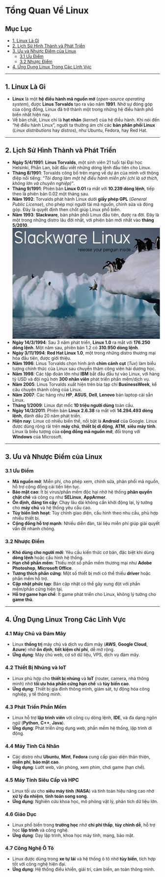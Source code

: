 # Tổng Quan Về Linux

## Mục Lục

  - [1. Linux Là Gì](#1-linux-là-gì)
  - [2. Lịch Sử Hình Thành và Phát Triển](#2-lịch-sử-hình-thành-và-phát-triển)
  - [3. Ưu và Nhược Điểm của Linux](#3-ưu-và-nhược-điểm-của-linux)
    - [3.1 Ưu Điểm](#31-ưu-điểm)
    - [3.2 Nhược Điểm](#32-nhược-điểm)
  - [4. Ứng Dụng Linux Trong Các Lĩnh Vực](#4-ứng-dụng-linux-trong-các-lĩnh-vực)
---

## 1. Linux Là Gì
- **Linux** là một **hệ điều hành mã nguồn mở** (*open-source operating system*), được **Linus Torvalds** tạo ra vào năm **1991**. Nhờ sự đóng góp của cộng đồng, Linux đã trở thành một trong những hệ điều hành phổ biến nhất hiện nay.
- Về bản chất, Linux chỉ là **hạt nhân** (*kernel*) của hệ điều hành. Khi nói đến “hệ điều hành Linux”, người ta thường ám chỉ các **bản phân phối Linux** (*Linux distributions* hay *distros*), như Ubuntu, Fedora, hay Red Hat.

---

## 2. Lịch Sử Hình Thành và Phát Triển
- **Ngày 5/4/1991**: **Linus Torvalds**, một sinh viên 21 tuổi tại Đại học Helsinki, Phần Lan, bắt đầu viết những dòng lệnh đầu tiên cho Linux.
- **Tháng 8/1991**: Torvalds công bố trên mạng về dự án của mình với thông điệp nổi tiếng: *“Tôi đang làm một hệ điều hành miễn phí (chỉ là sở thích, không lớn và chuyên nghiệp)”*.
- **Tháng 9/1991**: Phiên bản **Linux 0.01** ra mắt với **10.239 dòng lệnh**, tiếp theo là phiên bản 0.02 một tháng sau.
- **Năm 1992**: Torvalds phát hành Linux dưới **giấy phép GPL** (*General Public License*), cho phép mọi người tải mã nguồn, chỉnh sửa và đóng góp. Đây là quyết định then chốt giúp Linux phổ biến.
- **Năm 1993**: **Slackware**, bản phân phối Linux đầu tiên, được ra đời. Đây là một trong những distro lâu đời nhất, với phiên bản mới nhất vào **tháng 5/2010**.
![Slackware_linux](/Images/slackware_linux.png)
- **Ngày 14/3/1994**: Sau 3 năm phát triển, **Linux 1.0** ra mắt với **176.250 dòng lệnh**. Một năm sau, phiên bản 1.2 có **310.950 dòng lệnh**.
- **Ngày 3/11/1994**: **Red Hat Linux 1.0**, một trong những distro thương mại hóa đầu tiên, được giới thiệu.
- **Năm 1996**: Linus Torvalds chọn hình ảnh **chim cánh cụt** (*Tux*) làm biểu tượng chính thức của Linux sau chuyến thăm công viên hải dương học.
- **Năm 1998**: Các tập đoàn lớn như **IBM** bắt đầu đầu tư vào Linux, với hàng tỷ USD và đội ngũ hơn **300 nhân viên** phát triển phần mềm/dịch vụ.
- **Năm 2005**: Linus Torvalds xuất hiện trên bìa tạp chí **BusinessWeek**, kể câu chuyện thành công của Linux.
- **Năm 2007**: Các hãng như **HP**, **ASUS**, **Dell**, **Lenovo** bán laptop cài sẵn Linux.
- **Tháng 1/2009**: Linux đạt mốc **10 triệu người dùng** toàn cầu.
- **Ngày 14/3/2011**: Phiên bản **Linux 2.6.38** ra mắt với **14.294.493 dòng lệnh**, đánh dấu 20 năm phát triển.
- **Hiện nay**: Linux có nhiều biến thể, nổi bật là **Android** của Google. Linux được dùng rộng rãi trên **máy chủ**, **thiết bị di động**, **ATM**, **siêu máy tính**. Linux là biểu tượng của **cộng đồng mã nguồn mở**, đối trọng với **Windows** của Microsoft.

---

## 3. Ưu và Nhược Điểm của Linux

### 3.1 Ưu Điểm
- **Mã nguồn mở**: Miễn phí, cho phép xem, chỉnh sửa, phân phối mã nguồn, hỗ trợ cộng đồng cải tiến liên tục.
- **Bảo mật cao**: Ít bị virus/phần mềm độc hại nhờ hệ thống **phân quyền chặt chẽ** và công cụ như **SELinux**, **AppArmor**.
- **Ổn định, đáng tin cậy**: Chạy lâu dài không cần khởi động lại, lý tưởng cho **máy chủ** và hệ thống yêu cầu cao.
- **Tùy biến linh hoạt**: Tùy chỉnh giao diện, cấu hình theo nhu cầu, phù hợp nhiều thiết bị.
- **Cộng đồng hỗ trợ mạnh**: Nhiều diễn đàn, tài liệu miễn phí giúp giải quyết vấn đề nhanh chóng.

### 3.2 Nhược Điểm
- **Khó dùng cho người mới**: Yêu cầu kiến thức cơ bản, đặc biệt khi dùng **dòng lệnh** hoặc cấu hình hệ thống.
- **Hạn chế phần mềm**: Thiếu một số phần mềm thương mại như **Adobe Photoshop**, **Microsoft Office**.
- **Tương thích phần cứng**: Một số thiết bị mới có thể thiếu **driver** hoặc phần mềm hỗ trợ.
- **Cập nhật phức tạp**: Bản cập nhật có thể gây xung đột với phần mềm/phần cứng hiện tại.
- **Hỗ trợ game hạn chế**: Ít game phát triển cho Linux, không lý tưởng cho **game thủ**.

---

## 4. Ứng Dụng Linux Trong Các Lĩnh Vực

### 4.1 Máy Chủ và Đám Mây
- Linux **thống trị** máy chủ và dịch vụ đám mây (**AWS**, **Google Cloud**, **Azure**) nhờ **ổn định**, **tiết kiệm chi phí**, dễ mở rộng.
- **Ứng dụng**: Máy chủ web, cơ sở dữ liệu, VPS, dịch vụ đám mây.

### 4.2 Thiết Bị Nhúng và IoT
- Linux phù hợp cho **thiết bị nhúng** và **IoT** (router, camera, nhà thông minh) nhờ **tối ưu hóa phần cứng hạn chế** và **tùy biến cao**.
- **Ứng dụng**: Thiết bị gia đình thông minh, giám sát, tự động hóa công nghiệp, y tế thông minh.

### 4.3 Phát Triển Phần Mềm
- Linux hỗ trợ **lập trình viên** với công cụ dòng lệnh, **IDE**, và đa dạng ngôn ngữ (**Python**, **C++**, **Java**).
- **Ứng dụng**: Phát triển ứng dụng web, phần mềm hệ thống, lập trình di động.

### 4.4 Máy Tính Cá Nhân
- Các distro như **Ubuntu**, **Mint**, **Fedora** cung cấp giao diện thân thiện, **miễn phí**, **bảo mật cao**.
- **Ứng dụng**: Lướt web, văn phòng, xem phim, chơi game (hạn chế).

### 4.5 Máy Tính Siêu Cấp và HPC
- Linux tối ưu cho **siêu máy tính** (**NASA**) và tính toán hiệu năng cao nhờ **xử lý đa nhiệm**, **tính toán song song**.
- **Ứng dụng**: Nghiên cứu khoa học, mô phỏng vật lý, phân tích dữ liệu lớn.

### 4.6 Giáo Dục
- Linux phổ biến trong **trường học** nhờ **chi phí thấp**, **tùy chỉnh dễ**, hỗ trợ học **lập trình** và công nghệ.
- **Ứng dụng**: Dạy lập trình, khoa học máy tính, mạng, bảo mật.

### 4.7 Công Nghệ Ô Tô
- Linux được dùng trong **xe tự lái** và hệ thống ô tô nhờ **tùy biến**, tích hợp tốt với công nghệ hiện đại.
- **Ứng dụng**: Hệ thống điều khiển, giải trí, cảm biến, an toàn thông minh.